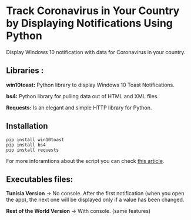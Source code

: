# Track Coronavirus in Your Country by Displaying Notifications Using Python
Display Windows 10 notification with data for Coronavirus in your country.

## Libraries :
**win10toast:** Python library to display Windows 10 Toast Notifications.

**bs4:** Python library for pulling data out of HTML and XML files.

**Requests:** Is an elegant and simple HTTP library for Python.

## Installation

```
pip install win10toast
pip install bs4
pip install requests
```

For more inforamtions about the script you can check [this article](https://towardsdatascience.com/coronavirus-track-coronavirus-in-your-country-by-displaying-notification-c914b5652088).


## Executables files: 
**Tunisia Version** -> No console. After the first notification (when you open the app), the next one will be displayed only if a value has been changed.

**Rest of the World Version** -> With console. (same features)

